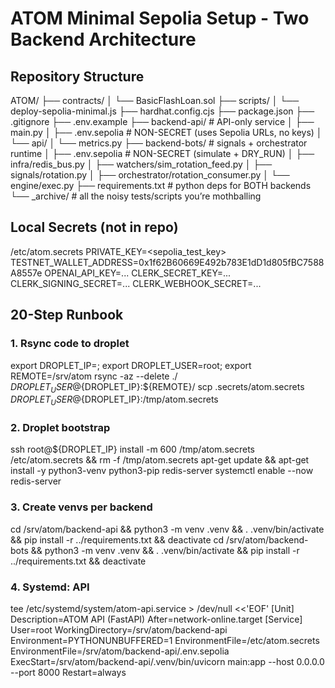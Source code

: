 # ATOM Minimal Sepolia Setup - Two Backend Architecture

## Repository Structure
ATOM/
├── contracts/
│   └── BasicFlashLoan.sol
├── scripts/
│   └── deploy-sepolia-minimal.js
├── hardhat.config.cjs
├── package.json
├── .gitignore
├── .env.example
├── backend-api/                         # API-only service
│   ├── main.py
│   ├── .env.sepolia                    # NON-SECRET (uses Sepolia URLs, no keys)
│   └── api/
│       └── metrics.py
├── backend-bots/                        # signals + orchestrator runtime
│   ├── .env.sepolia                    # NON-SECRET (simulate + DRY_RUN)
│   ├── infra/redis_bus.py
│   ├── watchers/sim_rotation_feed.py
│   ├── signals/rotation.py
│   ├── orchestrator/rotation_consumer.py
│   └── engine/exec.py
├── requirements.txt                     # python deps for BOTH backends
└── _archive/                            # all the noisy tests/scripts you’re mothballing

## Local Secrets (not in repo)
/etc/atom.secrets
  PRIVATE_KEY=<sepolia_test_key>
  TESTNET_WALLET_ADDRESS=0x1f62B60669E492b783E1dD1d805fBC7588A8557e
  OPENAI_API_KEY=...
  CLERK_SECRET_KEY=...
  CLERK_SIGNING_SECRET=...
  CLERK_WEBHOOK_SECRET=...

## 20-Step Runbook

### 1. Rsync code to droplet
export DROPLET_IP=<ip>; export DROPLET_USER=root; export REMOTE=/srv/atom
rsync -az --delete ./ ${DROPLET_USER}@${DROPLET_IP}:${REMOTE}/
scp .secrets/atom.secrets ${DROPLET_USER}@${DROPLET_IP}:/tmp/atom.secrets

### 2. Droplet bootstrap
ssh root@${DROPLET_IP}
install -m 600 /tmp/atom.secrets /etc/atom.secrets && rm -f /tmp/atom.secrets
apt-get update && apt-get install -y python3-venv python3-pip redis-server
systemctl enable --now redis-server

### 3. Create venvs per backend
cd /srv/atom/backend-api    && python3 -m venv .venv && . .venv/bin/activate && pip install -r ../requirements.txt && deactivate
cd /srv/atom/backend-bots   && python3 -m venv .venv && . .venv/bin/activate && pip install -r ../requirements.txt && deactivate

### 4. Systemd: API
tee /etc/systemd/system/atom-api.service > /dev/null <<'EOF'
[Unit]
Description=ATOM API (FastAPI)
After=network-online.target
[Service]
User=root
WorkingDirectory=/srv/atom/backend-api
Environment=PYTHONUNBUFFERED=1
EnvironmentFile=/etc/atom.secrets
EnvironmentFile=/srv/atom/backend-api/.env.sepolia
ExecStart=/srv/atom/backend-api/.venv/bin/uvicorn main:app --host 0.0.0.0 --port 8000
Restart=always
